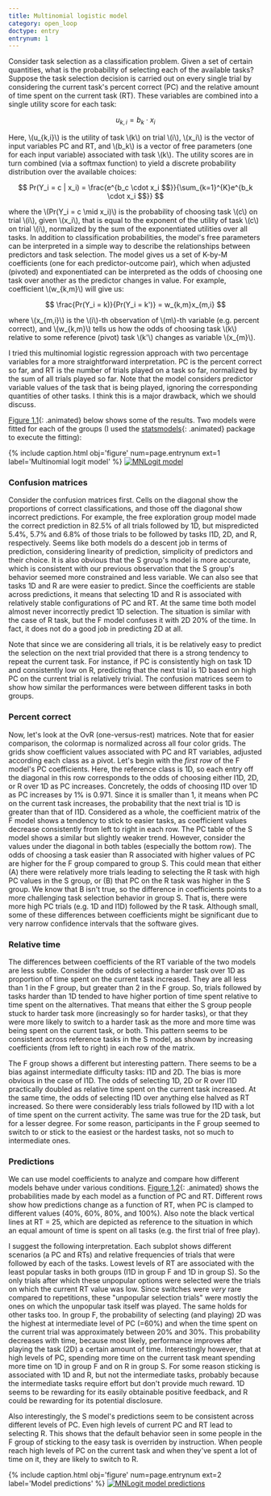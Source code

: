 ```yaml
---
title: Multinomial logistic model
category: open_loop
doctype: entry
entrynum: 1
---
```


Consider task selection as a classification problem. Given a set of certain quantities, what is the probability of selecting each of the available tasks? Suppose the task selection decision is carried out on every single trial by considering the current task's percent correct (PC) and the relative amount of time spent on the current task (RT). These variables are combined into a single utility score for each task:


$$ u_{k,i} = b_k \cdot x_i $$


Here, \\(u_{k,i}\\) is the utility of task \\(k\\) on trial \\(i\\), \\(x_i\\) is the vector of input variables PC and RT, and \\(b_k\\) is a vector of free parameters (one for each input variable) associated with task \\(k\\). The utility scores are in turn combined (via a softmax function) to yield a discrete probability distribution over the available choices:

$$ Pr(Y_i = c | x_i) = \frac{e^{b_c \cdot x_i $$}}{\sum_{k=1}^{K}e^{b_k \cdot x_i $$}} $$


where the \\(Pr(Y_i = c \mid x_i)\\) is the probability of choosing task \\(c\\) on trial \\(i\\), given \\(x_i\\), that is equal to the exponent of the utility of task \\(c\\) on trial \\(i\\), normalized by the sum of the exponentiated utilities over all tasks. In addition to classification probabilities, the model's free parameters can be interpreted in a simple way to describe the relationships between predictors and task selection. The model gives us a set of K-by-M coefficients (one for each predictor-outcome pair), which when adjusted (pivoted) and exponentiated can be interpreted as the odds of choosing one task over another as the predictor changes in value. For example, coefficient \\(w_{k,m}\\) will give us:

$$ \frac{Pr(Y_i = k)}{Pr(Y_i = k')} = w_{k,m}x_{m,i} $$

where \\(x_{m,i}\\) is the \\(i\\)-th observation of \\(m\\)-th variable (e.g. percent correct), and \\(w_{k,m}\\) tells us how the odds of choosing task \\(k\\) relative to some reference (pivot) task \\(k'\\) changes as variable \\(x_{m}\\).

I tried this multinomial logistic regression approach with two percentage variables for a more straightforward interpretation. PC is the percent correct so far, and RT is the number of trials played on a task so far, normalized by the sum of all trials played so far. Note that the model considers predictor variable values of the task that is being played, ignoring the corresponding quantities of other tasks. I think this is a major drawback, which we should discuss. 

[Figure 1.1](#f-1-1){: .animated} below shows some of the results. Two models were fitted for each of the groups (I used the [statsmodels](https://www.statsmodels.org/dev/generated/statsmodels.discrete.discrete_model.MNLogit.html){: .animated} package to execute the fitting): 

{% 
    include caption.html 
    obj='figure' 
    num=page.entrynum
    ext=1
    label='Multinomial logit model' 
%}
[![MNLogit model]({{site.baseurl}}/img_compressed/MNLogit_pc_rt.svg)]({{site.baseurl}}/img/MNLogit_pc_rt.svg)

### Confusion matrices
Consider the confusion matrices first. Cells on the diagonal show the proportions of correct classifications, and those off the diagonal show incorrect predictions. For example, the free exploration group model made the correct prediction in 82.5% of all trials followed by 1D, but mispredicted 5.4%, 5.7% and 6.8% of those trials to be followed by tasks I1D, 2D, and R, respectively. Seems like both models do a descent job in terms of prediction, considering linearity of prediction, simplicity of predictors and their choice. It is also obvious that the S group's model is more accurate, which is consistent with our previous observation that the S group's behavior seemed more constrained and less variable. We can also see that tasks 1D and R are were easier to predict. Since the coefficients are stable across predictions, it means that selecting 1D and R is associated with relatively stable configurations of PC and RT. At the same time both model almost never incorrectly predict 1D selection. The situation is similar with the case of R task, but the F model confuses it with 2D 20% of the time. In fact, it does not do a good job in predicting 2D at all. 

Note that since we are considering all trials, it is be relatively easy to predict the selection on the next trial provided that there is a strong tendency to repeat the current task. For instance, if PC is consistently high on task 1D and consistently low on R, predicting that the next trial is 1D based on high PC on the current trial is relatively trivial. The confusion matrices seem to show how similar the performances were between different tasks in both groups.

### Percent correct
Now, let's look at the OvR (one-versus-rest) matrices. Note that for easier comparison, the colormap is normalized across all four color grids. The grids show coefficient values associated with PC and RT variables, adjusted according each class as a pivot. Let's begin with the *first row* of the F model's PC coefficients. Here, the reference class is 1D, so each entry off the diagonal in this row corresponds to the odds of choosing either I1D, 2D, or R over 1D as PC increases. Concretely, the odds of choosing I1D over 1D as PC increases by 1% is 0.971. Since it is smaller than 1, it means when PC on the current task increases, the probability that the next trial is 1D is greater than that of I1D. Considered as a whole, the coefficient matrix of the F model shows a tendency to stick to easier tasks, as coefficient values decrease consistently from left to right in each row. The PC table of the S model shows a similar but slightly weaker trend. However, consider the values under the diagonal in both tables (especially the bottom row). The odds of choosing a task easier than R associated with higher values of PC are higher for the F group compared to group S. This could mean that either (A) there were relatively more trials leading to selecting the R task with high PC values in the S group, or (B) that PC on the R task was higher in the S group. We know that B isn't true, so the difference in coefficients points to a more challenging task selection behavior in group S. That is, there were more high PC trials (e.g. 1D and I1D) followed by the R task. Although small, some of these differences between coefficients might be significant due to very narrow confidence intervals that the software gives.

### Relative time
The differences between coefficients of the RT variable of the two models are less subtle. Consider the odds of selecting a harder task over 1D as proportion of time spent on the current task increased. They are all less than 1 in the F group, but greater than 2 in the F group. So, trials followed by tasks harder than 1D tended to have higher portion of time spent relative to time spent on the alternatives. That means that either the S group people stuck to harder task more (increasingly so for harder tasks), or that they were more likely to switch to a harder task as the more and more time was being spent on the current task, or both. This pattern seems to be consistent across reference tasks in the S model, as shown by increasing coefficients (from left to right) in each row of the matrix. 

The F group shows a different but interesting pattern. There seems to be a bias against intermediate difficulty tasks: I1D and 2D. The bias is more obvious in the case of I1D. The odds of selecting 1D, 2D or R over I1D practically doubled as relative time spent on the current task increased. At the same time, the odds of selecting I1D over anything else halved as RT increased. So there were considerably less trials followed by I1D with a lot of time spent on the current activity. The same was true for the 2D task, but for a lesser degree. For some reason, participants in the F group seemed to switch to or stick to the easiest or the hardest tasks, not so much to intermediate ones.

### Predictions
We can use model coefficients to analyze and compare how different models behave under various conditions. [Figure 1.2](#f-1-2){: .animated} shows the probabilities made by each model as a function of PC and RT. Different rows show how predictions change as a function of RT, when PC is clamped to different values (40%, 60%, 80%, and 100%). Also note the black vertical lines at RT = 25, which are depicted as reference to the situation in which an equal amount of time is spent on all tasks (e.g. the first trial of free play). 

I suggest the following interpretation. Each subplot shows different scenarios (a PC and RTs) and relative frequencies of trials that were followed by each of the tasks. Lowest levels of RT are associated with the least popular tasks in both groups (I1D in group F and 1D in group S). So the only trials after which these unpopular options were selected were the trials on which the current RT value was low. Since switches were *very* rare compared to repetitions, these "unpopular selection trials" were mostly the ones on which the unpopular task itself was played. The same holds for other tasks too. In group F, the probability of selecting (and playing) 2D was the highest at intermediate level of PC (=60%) and when the time spent on the current trial was approximately between 20% and 30%. This probability decreases with time, because most likely, performance improves after playing the task (2D) a certain amount of time. Interestingly however, that at high levels of PC, spending more time on the current task meant spending more time on 1D in group F and on R in group S. For some reason sticking is associated with 1D and R, but not the intermediate tasks, probably because the intermediate tasks require effort but don't provide much reward. 1D seems to be rewarding for its easily obtainable positive feedback, and R could be rewarding for its potential disclosure. 

Also interestingly, the S model's predictions seem to be consistent across different levels of PC. Even high levels of current PC and RT lead to selecting R. This shows that the default behavior seen in some people in the F group of sticking to the easy task is overriden by instruction. When people reach high levels of PC on the current task and when they've spent a lot of time on it, they are likely to switch to R.


{% 
    include caption.html 
    obj='figure' 
    num=page.entrynum
    ext=2
    label='Model predictions' 
%}
[![MNLogit model predictions]({{site.baseurl}}/img_compressed/predictions_for_rt.svg)]({{site.baseurl}}/img/predictions_for_rt.svg)